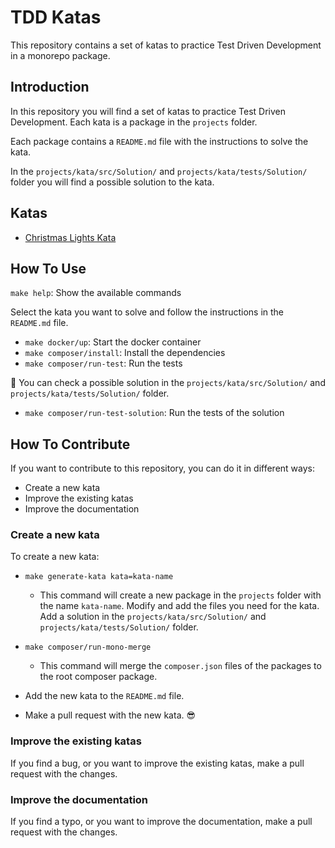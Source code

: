 # TDD Katas

This repository contains a set of katas to practice Test Driven Development in a monorepo package.

## Introduction
In this repository you will find a set of katas to practice Test Driven Development. Each kata is a package in the 
`projects` folder.

Each package contains a `README.md` file with the instructions to solve the kata.

In the `projects/kata/src/Solution/` and `projects/kata/tests/Solution/` folder you will find a possible solution to the kata.

## Katas
- [Christmas Lights Kata](projects/fizz-buzz-kata/README.md)

## How To Use
`make help`: Show the available commands

Select the kata you want to solve and follow the instructions in the `README.md` file.

- `make docker/up`: Start the docker container
- `make composer/install`: Install the dependencies
- `make composer/run-test`: Run the tests

👀 You can check a possible solution in the `projects/kata/src/Solution/` and `projects/kata/tests/Solution/` folder.
- `make composer/run-test-solution`: Run the tests of the solution

## How To Contribute
If you want to contribute to this repository, you can do it in different ways:

- Create a new kata
- Improve the existing katas
- Improve the documentation

### Create a new kata
To create a new kata:
- `make generate-kata kata=kata-name`
  - This command will create a new package in the `projects` folder with the name `kata-name`.
    Modify and add the files you need for the kata. Add a solution in the `projects/kata/src/Solution/` and `projects/kata/tests/Solution/` folder.

- `make composer/run-mono-merge`
  - This command will merge the `composer.json` files of the packages to the root composer package.

- Add the new kata to the `README.md` file.
- Make a pull request with the new kata. 😎

### Improve the existing katas
If you find a bug, or you want to improve the existing katas, make a pull request with the changes.

### Improve the documentation
If you find a typo, or you want to improve the documentation, make a pull request with the changes.